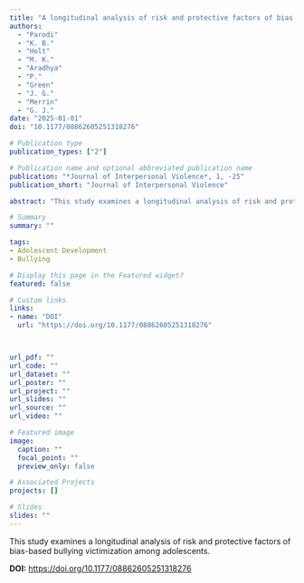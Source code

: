```yaml
---
title: "A longitudinal analysis of risk and protective factors of bias-based bullying victimization among adolescents"
authors:
  - "Parodi"
  - "K. B."
  - "Holt"
  - "M. K."
  - "Aradhya"
  - "P."
  - "Green"
  - "J. G."
  - "Merrin"
  - "G. J."
date: "2025-01-01"
doi: "10.1177/08862605251318276"

# Publication type
publication_types: ["2"]

# Publication name and optional abbreviated publication name
publication: "*Journal of Interpersonal Violence*, 1, -25"
publication_short: "Journal of Interpersonal Violence"

abstract: "This study examines a longitudinal analysis of risk and protective factors of bias-based bullying victimization among adolescents."

# Summary
summary: ""

tags:
- Adolescent Development
- Bullying

# Display this page in the Featured widget?
featured: false

# Custom links
links:
- name: "DOI"
  url: "https://doi.org/10.1177/08862605251318276"



url_pdf: ""
url_code: ""
url_dataset: ""
url_poster: ""
url_project: ""
url_slides: ""
url_source: ""
url_video: ""

# Featured image
image:
  caption: ""
  focal_point: ""
  preview_only: false

# Associated Projects
projects: []

# Slides
slides: ""
---
```


This study examines a longitudinal analysis of risk and protective factors of bias-based bullying victimization among adolescents.



**DOI:** https://doi.org/10.1177/08862605251318276


